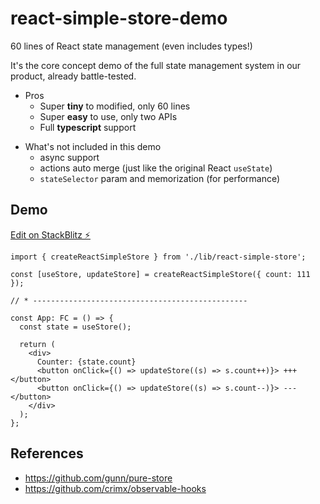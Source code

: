# react-simple-store-demo

60 lines of React state management (even includes types!)

It's the core concept demo of the full state management system in our product, already battle-tested.

- Pros
  - Super **tiny** to modified, only 60 lines
  - Super **easy** to use, only two APIs
  - Full **typescript** support

* What's not included in this demo
  - async support
  - actions auto merge (just like the original React `useState`)
  - `stateSelector` param and memorization (for performance)

## Demo

[Edit on StackBlitz ⚡️](https://stackblitz.com/edit/react-simple-store-demo)

```tsx
import { createReactSimpleStore } from './lib/react-simple-store';

const [useStore, updateStore] = createReactSimpleStore({ count: 111 });

// * ------------------------------------------------

const App: FC = () => {
  const state = useStore();

  return (
    <div>
      Counter: {state.count}
      <button onClick={() => updateStore((s) => s.count++)}> +++ </button>
      <button onClick={() => updateStore((s) => s.count--)}> --- </button>
    </div>
  );
};
```

## References

- https://github.com/gunn/pure-store
- https://github.com/crimx/observable-hooks
